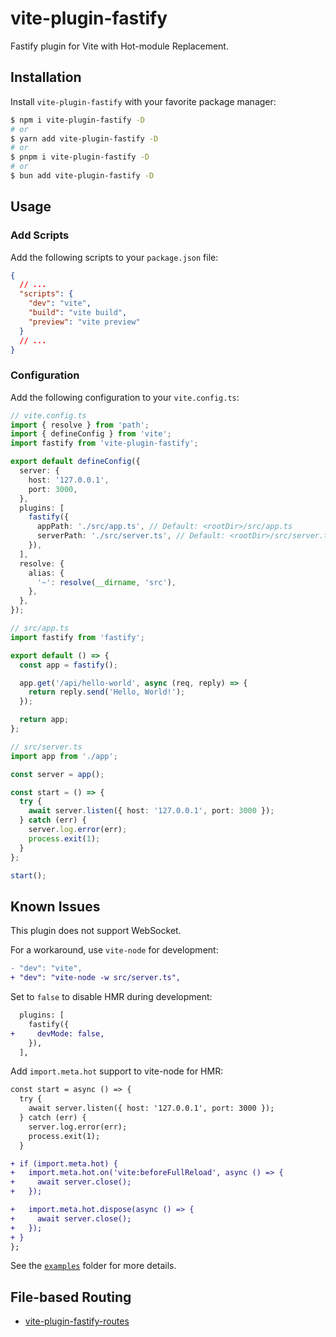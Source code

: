 # vite-plugin-fastify

Fastify plugin for Vite with Hot-module Replacement.

## Installation

Install `vite-plugin-fastify` with your favorite package manager:

```sh
$ npm i vite-plugin-fastify -D
# or
$ yarn add vite-plugin-fastify -D
# or
$ pnpm i vite-plugin-fastify -D
# or
$ bun add vite-plugin-fastify -D
```

## Usage

### Add Scripts

Add the following scripts to your `package.json` file:

```json
{
  // ...
  "scripts": {
    "dev": "vite",
    "build": "vite build",
    "preview": "vite preview"
  }
  // ...
}
```

### Configuration

Add the following configuration to your `vite.config.ts`:

```ts
// vite.config.ts
import { resolve } from 'path';
import { defineConfig } from 'vite';
import fastify from 'vite-plugin-fastify';

export default defineConfig({
  server: {
    host: '127.0.0.1',
    port: 3000,
  },
  plugins: [
    fastify({
      appPath: './src/app.ts', // Default: <rootDir>/src/app.ts
      serverPath: './src/server.ts', // Default: <rootDir>/src/server.ts
    }),
  ],
  resolve: {
    alias: {
      '~': resolve(__dirname, 'src'),
    },
  },
});
```

```ts
// src/app.ts
import fastify from 'fastify';

export default () => {
  const app = fastify();

  app.get('/api/hello-world', async (req, reply) => {
    return reply.send('Hello, World!');
  });

  return app;
};
```

```ts
// src/server.ts
import app from './app';

const server = app();

const start = () => {
  try {
    await server.listen({ host: '127.0.0.1', port: 3000 });
  } catch (err) {
    server.log.error(err);
    process.exit(1);
  }
};

start();
```

## Known Issues

This plugin does not support WebSocket.

For a workaround, use `vite-node` for development:

```diff
- "dev": "vite",
+ "dev": "vite-node -w src/server.ts",
```

Set to `false` to disable HMR during development:

```diff
  plugins: [
    fastify({
+     devMode: false,
    }),
  ],
```

Add `import.meta.hot` support to vite-node for HMR:

```diff
const start = async () => {
  try {
    await server.listen({ host: '127.0.0.1', port: 3000 });
  } catch (err) {
    server.log.error(err);
    process.exit(1);
  }

+ if (import.meta.hot) {
+   import.meta.hot.on('vite:beforeFullReload', async () => {
+     await server.close();
+   });

+   import.meta.hot.dispose(async () => {
+     await server.close();
+   });
+ }
};
```

See the [`examples`](./examples) folder for more details.

## File-based Routing

- [vite-plugin-fastify-routes](https://github.com/Vanilla-IceCream/vite-plugin-fastify-routes)
